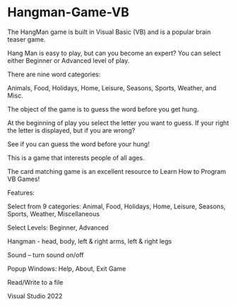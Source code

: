 # Hangman-Game-VB
The HangMan game is built in Visual Basic (VB) and is a popular brain teaser game.

Hang Man is easy to play, but can you become an expert? You can select either Beginner or Advanced level of play.

There are nine word categories:

Animals, Food, Holidays, Home, Leisure, Seasons, Sports, Weather, and Misc.

The object of the game is to guess the word before you get hung.

At the beginning of play you select the letter you want to guess. If your right the letter is displayed, but if you are wrong?

See if you can guess the word before your hung!

This is a game that interests people of all ages.

The card matching game is an excellent resource to Learn How to Program VB Games!

Features:

Select from 9 categories: Animal, Food, Holidays, Home, Leisure, Seasons, Sports, Weather, Miscellaneous

Select Levels: Beginner, Advanced

Hangman - head, body, left & right arms, left & right legs

Sound – turn sound on/off

Popup Windows: Help, About, Exit Game

Read/Write to a file

Visual Studio 2022
